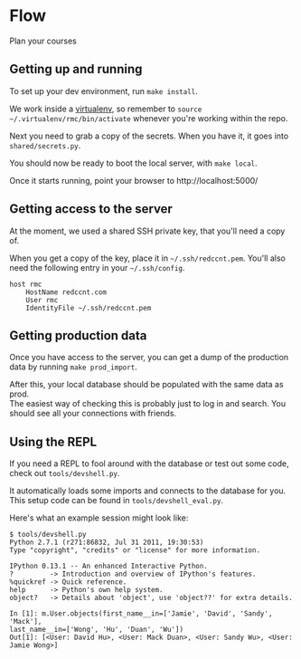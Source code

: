 # Flow

Plan your courses

## Getting up and running

To set up your dev environment, run `make install`.

We work inside a [virtualenv][], so remember to `source 
~/.virtualenv/rmc/bin/activate` whenever you're working within the repo.

Next you need to grab a copy of the secrets. When you have it, it goes into 
`shared/secrets.py`.

You should now be ready to boot the local server, with `make local`.

Once it starts running, point your browser to http://localhost:5000/

## Getting access to the server

At the moment, we used a shared SSH private key, that you'll need a copy of.

When you get a copy of the key, place it in `~/.ssh/redccnt.pem`. You'll also 
need the following entry in your `~/.ssh/config`.

    host rmc
        HostName redccnt.com
        User rmc
        IdentityFile ~/.ssh/redccnt.pem

## Getting production data

Once you have access to the server, you can get a dump of the production data by 
running `make prod_import`.

After this, your local database should be populated with the same data as prod.  
The easiest way of checking this is probably just to log in and search. You 
should see all your connections with friends.

## Using the REPL

If you need a REPL to fool around with the database or test out some code, check 
out `tools/devshell.py`.

It automatically loads some imports and connects to the database for you. This 
setup code can be found in `tools/devshell_eval.py`.

Here's what an example session might look like:

    $ tools/devshell.py
    Python 2.7.1 (r271:86832, Jul 31 2011, 19:30:53)
    Type "copyright", "credits" or "license" for more information.

    IPython 0.13.1 -- An enhanced Interactive Python.
    ?         -> Introduction and overview of IPython's features.
    %quickref -> Quick reference.
    help      -> Python's own help system.
    object?   -> Details about 'object', use 'object??' for extra details.

    In [1]: m.User.objects(first_name__in=['Jamie', 'David', 'Sandy', 'Mack'], 
    last_name__in=['Wong', 'Hu', 'Duan', 'Wu'])
    Out[1]: [<User: David Hu>, <User: Mack Duan>, <User: Sandy Wu>, <User: Jamie Wong>]

[virtualenv]: http://www.virtualenv.org/en/latest/
